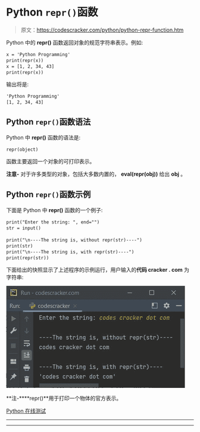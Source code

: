 # Python `repr()`函数

> 原文：<https://codescracker.com/python/python-repr-function.htm>

Python 中的 **repr()** 函数返回对象的规范字符串表示。例如:

```
x = 'Python Programming'
print(repr(x))
x = [1, 2, 34, 43]
print(repr(x))
```

输出将是:

```
'Python Programming'
[1, 2, 34, 43]
```

## Python `repr()`函数语法

Python 中 **repr()** 函数的语法是:

```
repr(object)
```

函数主要返回一个对象的可打印表示。

**注意-** 对于许多类型的对象，包括大多数内置的， **eval(repr(obj))** 给出 **obj** 。

## Python `repr()`函数示例

下面是 Python 中 **repr()** 函数的一个例子:

```
print("Enter the string: ", end="")
str = input()

print("\n----The string is, without repr(str)----")
print(str)
print("\n----The string is, with repr(str)----")
print(repr(str))
```

下面给出的快照显示了上述程序的示例运行，用户输入的**代码 cracker . com** 为字符串:

![python repr function](img/c284fdf5f1bbbe8c75a5226c1e9b4b58.png)

**注-****repr()**用于打印一个物体的官方表示。

[Python 在线测试](/exam/showtest.php?subid=10)

* * *

* * *